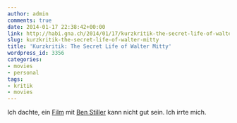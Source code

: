 ```yaml
---
author: admin
comments: true
date: 2014-01-17 22:38:42+00:00
link: http://habi.gna.ch/2014/01/17/kurzkritik-the-secret-life-of-walter-mitty/
slug: kurzkritik-the-secret-life-of-walter-mitty
title: 'Kurzkritik: The Secret Life of Walter Mitty'
wordpress_id: 3356
categories:
- movies
- personal
tags:
- kritik
- movies
---
```


Ich dachte, ein [Film](http://www.imdb.com/title/tt0359950/) mit [Ben Stiller](http://www.imdb.com/name/nm0001774/) kann nicht gut sein. Ich irrte mich.
